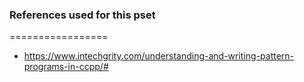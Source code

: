 <!-- https://github.com/adam-p/markdown-here/wiki/Markdown-Cheatsheet -->

### References used for this pset
=================
- https://www.intechgrity.com/understanding-and-writing-pattern-programs-in-ccpp/#